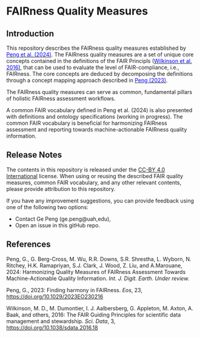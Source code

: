 FAIRness Quality Measures
=====================

**Introduction**
-----------------

This repository describes the FAIRness quality measures established by [<span class="underline" style="color:blue">Peng et al. (2024)</span>](https://doi.org/10.5281/zenodo.10533920). The FAIRness quality measures are a set of unique core concepts contained in the definitions of the FAIR Principls ([<span class="underline" style="color:blue">Wilkinson et al. 2016)</span>](https://doi.org/10.1038/sdata.2016.18), that can be used to evaluate the level of FAIR-compliance, i.e., FAIRness. The core concepts are deduced by decomposing the definitions through a concept mapping approach described in [<span class="underline" style="color:blue">Peng (2023)</span>](https://doi.org/10.1029/2023EO230216).

The FAIRness quality measures can serve as common, fundamental pillars of holistic FAIRness assessment workflows.

A common FAIR vocabulary defined in Peng et al. (2024) is also presented with definitions and ontology specifications (working in progress). The common FAIR vocabulary is beneficial for harmonizing FAIRness assessment and reporting towards machine-actionable FAIRness quality information.

**Release Notes**
------------------
The contents in this repository is released under the [<span class="underline">CC-BY 4.0
International</span>](https://creativecommons.org/licenses/by/4.0/legalcode)
license. When using or reusing the described FAIR quality measures, common FAIR vocabulary, and any other relevant contents, please provide attribution
to this repository.

If you have any improvement suggestions, you can provide feedback using one of the following two options:
* Contact Ge Peng (ge.peng@uah,edu),
* Open an issue in this gitHub repo.

**References**
----------------
Peng, G., G. Berg-Cross, M. Wu, R.R. Downs, S.R. Shrestha, L. Wyborn, N. Ritchey, H.K. Ramapriyan, S.J. Clark, J. Wood, Z. Liu, and A.Marouane, 2024: Harmonizing Quality Measures of FAIRness Assessment Towards Machine-Actionable Quality Information. _Int. J. Digit. Earth. Under review._

Peng, G., 2023: Finding harmony in FAIRness. _Eos_, 23, https://doi.org/10.1029/2023EO230216

Wilkinson, M. D.,  M. Dumontier, I. J. Aalbersberg, G. Appleton, M. Axton, A. Baak, and others, 2016: The FAIR Guiding Principles for scientific data management and stewardship. _Sci. Data_, 3,  https://doi.org/10.1038/sdata.2016.18
